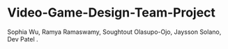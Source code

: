 # Video-Game-Design-Team-Project
Sophia Wu, Ramya Ramaswamy, Soughtout Olasupo-Ojo, Jaysson Solano, Dev Patel
.
